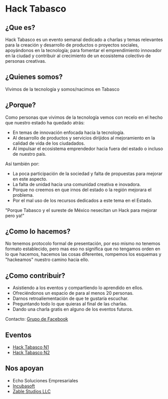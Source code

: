 # Hack Tabasco

## ¿Que es?

Hack Tabasco es un evento semanal dedicado a charlas y temas relevantes para la creación y desarrollo de productos o proyectos sociales, apoyándonos en la tecnología; para fomentar el emprendimiento innovador en la ciudad y contribuir al crecimiento de un ecosistema colectivo de personas creativas.

## ¿Quienes somos?

Vivimos de la tecnología y somos/nacimos en Tabasco

## ¿Porque?

Como personas que vivimos de la tecnología vemos con recelo en el hecho que nuestro estado ha quedado atrás:

 - En temas de innovación enfocada hacia la tecnología.
 - Al desarrollo de productos y servicios dirijidos al mejoramiento en la calidad de vida de los ciudadados.
 - Al impulsar el ecosistema emprendedor hacia fuera del estado o incluso de nuestro país.

Así también por:

 - La poca participación de la sociedad y falta de propuestas para mejorar en este aspecto.
 - La falta de unidad hacia una comunidad creativa e inovadora.
 - Porque no creemos en que irnos del estado o la región mejorara el problema.
 - Por el mal uso de los recursos dedicados a este tema en el Estado.

"Porque Tabasco y el sureste de México nesecitan un Hack para mejorar pero ya!"

## ¿Como lo hacemos?

No tenemos protocolo formal de presentación, por eso mismo no tenemos formato establecido, pero mas eso no significa que no tengamos orden en lo que hacemos, hacemos las cosas diferentes, rompemos los esquemas y "hackeamos" nuestro camino hacia ello.

## ¿Como contribuir?

- Asistiendo a los eventos y compartiendo lo aprendido en ellos.
- Ofreciéndonos un espacio de para al menos 20 personas.
- Darnos retroaliementación de que te gustaría escuchar.
- Preguntando todo lo que quieras al final de las charlas.
- Dando una charla gratis en alguno de los eventos futuros.

Contacto:
[Grupo de Facebook](https://www.facebook.com/groups/536984139737471/)

## Eventos

- [Hack Tabasco N1](https://www.eventbrite.com/e/hack-tabasco-tickets-16592099416)
- [Hack Tabasco N2](http://www.eventbrite.com/e/hack-tabasco-tickets-16733691923)


## Nos apoyan
- Echo Soluciones Empresariales
- [Incubasoft](http://www.incubasoft.com)
- [Zable Studios LLC](http://zablestudios.com)

